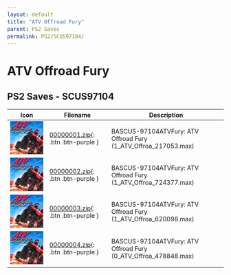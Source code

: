 ```yaml
---
layout: default
title: "ATV Offroad Fury"
parent: PS2 Saves
permalink: PS2/SCUS97104/
---
```

# ATV Offroad Fury

## PS2 Saves - SCUS97104

| Icon | Filename | Description |
|------|----------|-------------|
| ![ATV Offroad Fury](icon0.png) | [00000001.zip](00000001.zip){: .btn .btn-purple } | BASCUS-97104ATVFury: ATV Offroad Fury (1_ATV_Offroa_217053.max) |
| ![ATV Offroad Fury](icon0.png) | [00000002.zip](00000002.zip){: .btn .btn-purple } | BASCUS-97104ATVFury: ATV Offroad Fury (1_ATV_Offroa_724377.max) |
| ![ATV Offroad Fury](icon0.png) | [00000003.zip](00000003.zip){: .btn .btn-purple } | BASCUS-97104ATVFury: ATV Offroad Fury (1_ATV_Offroa_620098.max) |
| ![ATV Offroad Fury](icon0.png) | [00000004.zip](00000004.zip){: .btn .btn-purple } | BASCUS-97104ATVFury: ATV Offroad Fury (0_ATV_Offroa_478848.max) |

